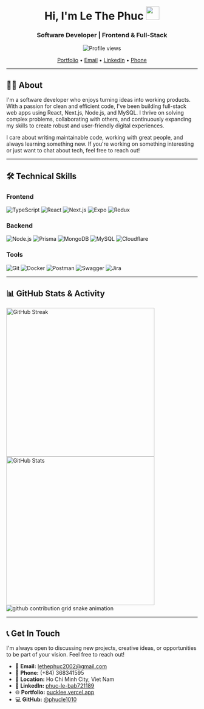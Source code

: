 <h1 align="center">Hi, I'm Le The Phuc <img src="https://media.giphy.com/media/hvRJCLFzcasrR4ia7z/giphy.gif" width="35"></h1>

<h3 align="center">Software Developer | Frontend & Full-Stack</h3>

<p align="center">
  <img src="https://komarev.com/ghpvc/?username=phucle1010&label=Profile%20views&color=0e75b6&style=flat" alt="Profile views" />
</p>

<p align="center">
  <a href="https://pucklee.vercel.app">Portfolio</a> •
  <a href="mailto:lethephuc2002@gmail.com">Email</a> •
  <a href="https://www.linkedin.com/in/phuc-le-bab721189">LinkedIn</a> •
  <a href="tel:+84368341595">Phone</a>
</p>

---

## 👨‍💻 About

I'm a software developer who enjoys turning ideas into working products. With a passion for clean and efficient code, I've been building full-stack web apps using React, Next.js, Node.js, and MySQL. I thrive on solving complex problems, collaborating with others, and continuously expanding my skills to create robust and user-friendly digital experiences.

I care about writing maintainable code, working with great people, and always learning something new. If you're working on something interesting or just want to chat about tech, feel free to reach out!

---

## 🛠️ Technical Skills

### Frontend

![TypeScript](https://img.shields.io/badge/TypeScript-007ACC?style=for-the-badge&logo=typescript&logoColor=white)
![React](https://img.shields.io/badge/React-20232A?style=for-the-badge&logo=react&logoColor=61DAFB)
![Next.js](https://img.shields.io/badge/Next.js-000000?style=for-the-badge&logo=nextdotjs&logoColor=white)
![Expo](https://img.shields.io/badge/Expo-1C1E24?style=for-the-badge&logo=expo&logoColor=white)
![Redux](https://img.shields.io/badge/Redux-593D88?style=for-the-badge&logo=redux&logoColor=white)

### Backend

![Node.js](https://img.shields.io/badge/Node.js-339933?style=for-the-badge&logo=nodedotjs&logoColor=white)
![Prisma](https://img.shields.io/badge/Prisma-3982CE?style=for-the-badge&logo=Prisma&logoColor=white)
![MongoDB](https://img.shields.io/badge/MongoDB-4EA94B?style=for-the-badge&logo=mongodb&logoColor=white)
![MySQL](https://img.shields.io/badge/MySQL-4479A1?style=for-the-badge&logo=mysql&logoColor=white)
![Cloudflare](https://img.shields.io/badge/Cloudflare-F38020?style=for-the-badge&logo=Cloudflare&logoColor=white)

### Tools

![Git](https://img.shields.io/badge/Git-F05032?style=for-the-badge&logo=git&logoColor=white)
![Docker](https://img.shields.io/badge/Docker-2496ED?style=for-the-badge&logo=docker&logoColor=white)
![Postman](https://img.shields.io/badge/Postman-FF6C37?style=for-the-badge&logo=postman&logoColor=white)
![Swagger](https://img.shields.io/badge/Swagger-85EA2D?style=for-the-badge&logo=swagger&logoColor=white)
![Jira](https://img.shields.io/badge/Jira-0052CC?style=for-the-badge&logo=jira&logoColor=white)

---

## 📊 GitHub Stats & Activity

<img width=390 src="https://github-readme-streak-stats.herokuapp.com/?user=phucle1010&theme=react&border_radius=10&hide_border=true" alt="GitHub Streak" align="left" />

<img width=390 src="https://github-readme-stats.vercel.app/api?username=phucle1010&show_icons=true&theme=react&rank_icon=github&border_radius=10&hide_border=true" alt="GitHub Stats" align="left" />

<picture>
  <source media="(prefers-color-scheme: dark)" srcset="https://raw.githubusercontent.com/phucle1010/phucle1010/output/github-contribution-grid-snake-dark.svg">
  <source media="(prefers-color-scheme: light)" srcset="https://raw.githubusercontent.com/phucle1010/phucle1010/output/github-contribution-grid-snake.svg">
  <img alt="github contribution grid snake animation" src="https://raw.githubusercontent.com/phucle1010/phucle1010/output/github-contribution-grid-snake.svg">
</picture>

---

## 📞 Get In Touch

I'm always open to discussing new projects, creative ideas, or opportunities to be part of your vision. Feel free to reach out!

- 📧 **Email:** [lethephuc2002@gmail.com](mailto:lethephuc2002@gmail.com)
- 📱 **Phone:** (+84) 368341595
- 📍 **Location:** Ho Chi Minh City, Viet Nam
- 💼 **LinkedIn:** [phuc-le-bab721189](https://www.linkedin.com/in/phuc-le-bab721189)
- 🌐 **Portfolio:** [pucklee.vercel.app](https://pucklee.vercel.app)
- 💻 **GitHub:** [@phucle1010](https://github.com/phucle1010)
